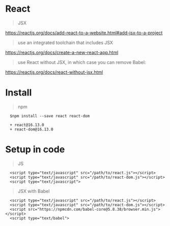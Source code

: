 # React

> JSX
  
  <https://reactjs.org/docs/add-react-to-a-website.html#add-jsx-to-a-project>

> use an integrated toolchain that includes JSX 
      
  <https://reactjs.org/docs/create-a-new-react-app.html>

> use React without JSX, in which case you can remove Babel:
      
  <https://reactjs.org/docs/react-without-jsx.html>
  
  # Install 
  
  > npm
  
      $npm install --save react react-dom 
      
      + react@16.13.0
      + react-dom@16.13.0
  
  
  # Setup in code
  
  > JS
  
      <script type="text/javascript" src="/path/to/react.js"></script> 
      <script type="text/javascript" src="/path/to/react-dom.js"></script> 
      <script type="text/javascript">
      
  > JSX with Babel
  
      <script type="text/javascript" src="/path/to/react.js"></script>
      <script type="text/javascript" src="/path/to/react-dom.js"></script> 
      <script src="https://npmcdn.com/babel-core@5.8.38/browser.min.js"></script> 
      <script type="text/babel">

